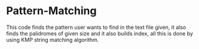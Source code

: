 # Pattern-Matching
This code finds the pattern user wants to find in the text file given, it also finds the palidromes of given size and it also builds index, all this is done by using KMP string matching algorithm.
